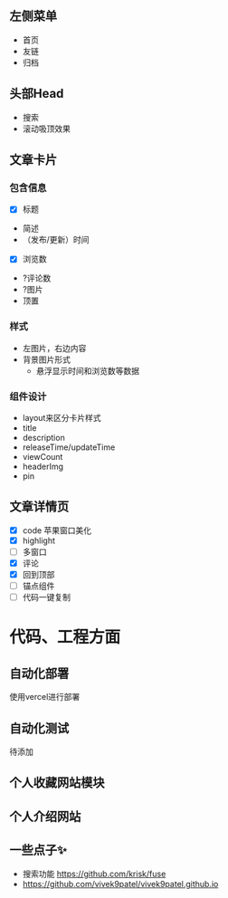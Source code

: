 ## 左侧菜单
- 首页
- 友链
- 归档

## 头部Head
- 搜索
- 滚动吸顶效果

## 文章卡片
### 包含信息
- [x] 标题
- 简述
- （发布/更新）时间
- [x] 浏览数
- ?评论数
- ?图片
- 顶置
### 样式
- 左图片，右边内容
- 背景图片形式
  - 悬浮显示时间和浏览数等数据
### 组件设计
- layout来区分卡片样式
- title
- description
- releaseTime/updateTime
- viewCount
- headerImg
- pin

## 文章详情页
- [x] code 苹果窗口美化
- [x] highlight
- [ ] 多窗口
- [x] 评论
- [x] 回到顶部
- [ ] 锚点组件
- [ ] 代码一键复制

# 代码、工程方面
## 自动化部署
使用vercel进行部署

## 自动化测试
待添加

## 个人收藏网站模块

## 个人介绍网站

## 一些点子✨
- 搜索功能 https://github.com/krisk/fuse
- https://github.com/vivek9patel/vivek9patel.github.io
